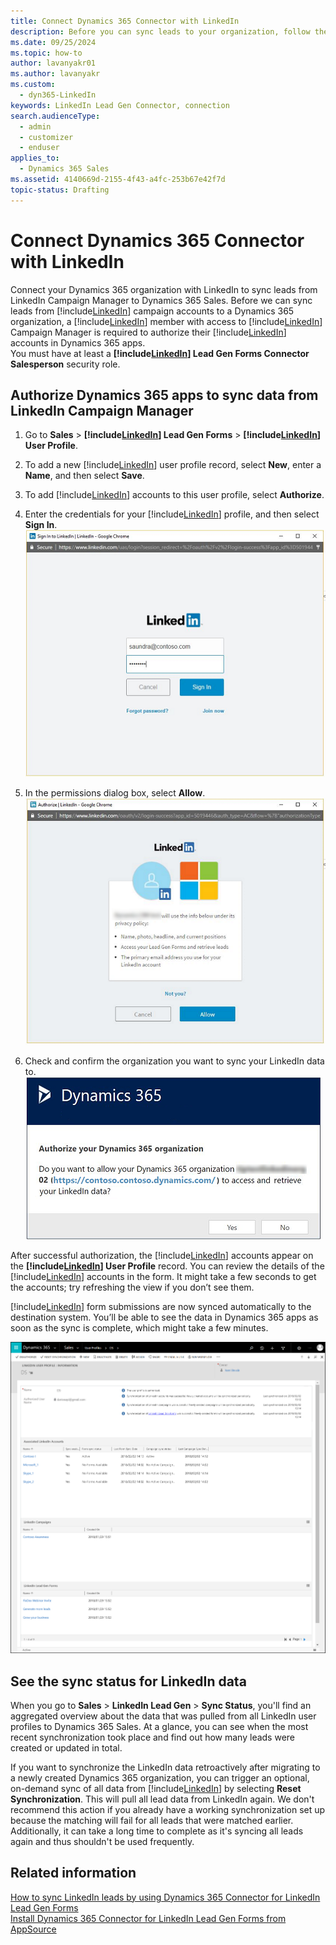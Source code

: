 ```yaml
---
title: Connect Dynamics 365 Connector with LinkedIn
description: Before you can sync leads to your organization, follow these steps to authorize the Dynamics 365 Connector for LinkedIn Lead Gen Forms to use LinkedIn data.
ms.date: 09/25/2024
ms.topic: how-to
author: lavanyakr01
ms.author: lavanyakr
ms.custom: 
  - dyn365-LinkedIn
keywords: LinkedIn Lead Gen Connector, connection
search.audienceType: 
  - admin
  - customizer
  - enduser
applies_to: 
  - Dynamics 365 Sales
ms.assetid: 4140669d-2155-4f43-a4fc-253b67e42f7d
topic-status: Drafting
---
```


# Connect Dynamics 365 Connector with LinkedIn

Connect your Dynamics 365 organization with LinkedIn to sync leads from LinkedIn Campaign Manager to Dynamics 365 Sales. Before we can sync leads from [!include[LinkedIn](../../includes/pn-linkedin.md)] campaign accounts to a Dynamics 365 organization, a [!include[LinkedIn](../../includes/pn-linkedin.md)] member with access to [!include[LinkedIn](../../includes/pn-linkedin.md)] Campaign Manager is required to authorize their [!include[LinkedIn](../../includes/pn-linkedin.md)] accounts in Dynamics 365 apps.  
You must have at least a **[!include[LinkedIn](../../includes/pn-linkedin.md)] Lead Gen Forms Connector Salesperson** security role.  

## Authorize Dynamics 365 apps to sync data from LinkedIn Campaign Manager

1. Go to **Sales** > **[!include[LinkedIn](../../includes/pn-linkedin.md)] Lead Gen Forms** > **[!include[LinkedIn](../../includes/pn-linkedin.md)] User Profile**.

2. To add a new [!include[LinkedIn](../../includes/pn-linkedin.md)] user profile record, select **New**, enter a **Name**, and then select **Save**.

3. To add [!include[LinkedIn](../../includes/pn-linkedin.md)] accounts to this user profile, select **Authorize**.

4. Enter the credentials for your [!include[LinkedIn](../../includes/pn-linkedin.md)] profile, and then select **Sign In**.  
   ![Sign In.](media/Add-credentials-to-linked-profile.png "Enter credentials for your LinkedIn profile")  

5. In the permissions dialog box, select **Allow**.  
   ![Allow permissions.](media/LinkedIn-permission-popup-dialog.png "LinkedIn permissions dialog box")  

6. Check and confirm the organization you want to sync your LinkedIn data to.  
   ![LinkedIn permission popup dialogs.](media/Confirm-dynamics-365-organization-to-sync-linkedin-data.png "Confirm the name of your organization")

After successful authorization, the [!include[LinkedIn](../../includes/pn-linkedin.md)] accounts appear on the **[!include[LinkedIn](../../includes/pn-linkedin.md)] User Profile** record. You can review the details of the [!include[LinkedIn](../../includes/pn-linkedin.md)] accounts in the form. It might take a few seconds to get the accounts; try refreshing the view if you don’t see them.

[!include[LinkedIn](../../includes/pn-linkedin.md)] form submissions are now synced automatically to the destination system. You’ll be able to see the data in Dynamics 365 apps as soon as the sync is complete, which might take a few minutes. 

![User profile in the LinkedIn Lead Gen Connector.](media/LinkedIn-user-profile-information.png "User profile in the LinkedIn Lead Gen Connector")

## See the sync status for LinkedIn data

When you go to **Sales** > **LinkedIn Lead Gen** > **Sync Status**, you'll find an aggregated overview about the data that was pulled from all LinkedIn user profiles to Dynamics 365 Sales. At a glance, you can see when the most recent synchronization took place and find out how many leads were created or updated in total.

If you want to synchronize the LinkedIn data retroactively after migrating to a newly created Dynamics 365 organization, you can trigger an optional, on-demand sync of all data from [!include[LinkedIn](../../includes/pn-linkedin.md)] by selecting **Reset Synchronization**. This will pull all lead data from LinkedIn again. We don't recommend this action if you already have a working synchronization set up because the matching will fail for all leads that were matched earlier. Additionally, it can take a long time to complete as it's syncing all leads again and thus shouldn't be used frequently.  

## Related information

[How to sync LinkedIn leads by using Dynamics 365 Connector for LinkedIn Lead Gen Forms](sync-linkedin-leads.md)  
[Install Dynamics 365 Connector for LinkedIn Lead Gen Forms from AppSource](install-linkedin-connector.md)
